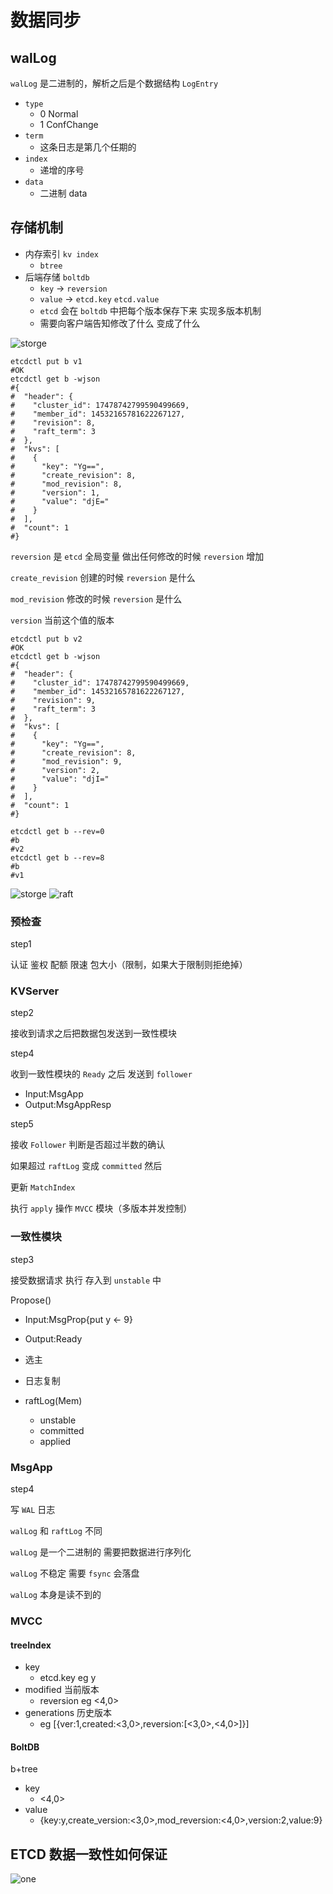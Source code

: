 # 数据同步


## walLog

`walLog` 是二进制的，解析之后是个数据结构 `LogEntry`

- `type`
  - 0 Normal
  - 1 ConfChange
- `term`
  - 这条日志是第几个任期的
- `index`
  - 递增的序号
- `data`
  - 二进制 data


## 存储机制

- 内存索引 `kv index`
  - `btree`
- 后端存储 `boltdb`
  - `key` -> `reversion`
  - `value` -> `etcd.key` `etcd.value`
  - `etcd` 会在 `boltdb` 中把每个版本保存下来 实现多版本机制
  - 需要向客户端告知修改了什么 变成了什么



![storge](images/storge.png)


```shell
etcdctl put b v1
#OK
etcdctl get b -wjson
#{
#  "header": {
#    "cluster_id": 17478742799590499669,
#    "member_id": 14532165781622267127,
#    "revision": 8,
#    "raft_term": 3
#  },
#  "kvs": [
#    {
#      "key": "Yg==",
#      "create_revision": 8,
#      "mod_revision": 8,
#      "version": 1,
#      "value": "djE="
#    }
#  ],
#  "count": 1
#}
```


`reversion` 是 `etcd` 全局变量 做出任何修改的时候 `reversion` 增加

`create_revision` 创建的时候 `reversion` 是什么

`mod_revision` 修改的时候 `reversion` 是什么

`version` 当前这个值的版本

```shell
etcdctl put b v2
#OK
etcdctl get b -wjson
#{
#  "header": {
#    "cluster_id": 17478742799590499669,
#    "member_id": 14532165781622267127,
#    "revision": 9,
#    "raft_term": 3
#  },
#  "kvs": [
#    {
#      "key": "Yg==",
#      "create_revision": 8,
#      "mod_revision": 9,
#      "version": 2,
#      "value": "djI="
#    }
#  ],
#  "count": 1
#}
```


```shell
etcdctl get b --rev=0
#b
#v2
etcdctl get b --rev=8
#b
#v1
```


![storge](images/storge.png)
![raft](images/raft.png)

### 预检查
step1

认证 鉴权 配额 限速 包大小（限制，如果大于限制则拒绝掉）

### KVServer

step2

接收到请求之后把数据包发送到一致性模块

step4

收到一致性模块的 `Ready` 之后 发送到 `follower`
- Input:MsgApp
- Output:MsgAppResp

step5

接收 `Follower` 判断是否超过半数的确认

如果超过 `raftLog` 变成 `committed` 然后

更新 `MatchIndex`

执行 `apply` 操作 `MVCC` 模块（多版本并发控制）



### 一致性模块

step3

接受数据请求 执行 存入到 `unstable` 中

Propose()
- Input:MsgProp{put y <- 9}
- Output:Ready

- 选主
- 日志复制
- raftLog(Mem)
  - unstable
  - committed
  - applied


### MsgApp

step4

写 `WAL` 日志

`walLog` 和 `raftLog` 不同 

`walLog` 是一个二进制的 需要把数据进行序列化

`walLog` 不稳定 需要 `fsync` 会落盘

`walLog` 本身是读不到的



### MVCC

#### treeIndex

- key
  - etcd.key eg y
- modified 当前版本
  - reversion eg <4,0>
- generations 历史版本
  - eg [{ver:1,created:<3,0>,reversion:[<3,0>,<4,0>]}]



#### BoltDB

b+tree

- key
  - <4,0>
- value
  - {key:y,create_version:<3,0>,mod_reversion:<4,0>,version:2,value:9}



## ETCD 数据一致性如何保证

![one](images/one.png)














